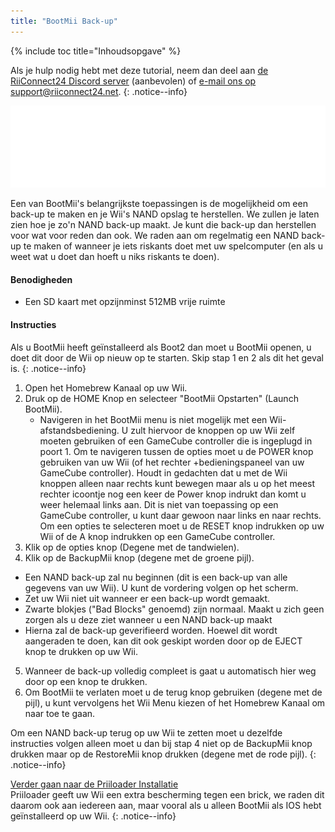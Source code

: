 ```yaml
---
title: "BootMii Back-up"
---
```


{% include toc title="Inhoudsopgave" %}

Als je hulp nodig hebt met deze tutorial, neem dan deel aan [de RiiConnect24 Discord server](https://discord.gg/b4Y7jfD) (aanbevolen) of [e-mail ons op support@riiconnect24.net](mailto:support@riiconnect24.net).
{: .notice--info}

![BootMii Logo](/images/bootmii.png)

Een van BootMii's belangrijkste toepassingen is de mogelijkheid om een back-up te maken en je Wii's NAND opslag te herstellen. We zullen je laten zien hoe je zo'n NAND back-up maakt. Je kunt die back-up dan herstellen voor wat voor reden dan ook. We raden aan om regelmatig een NAND back-up te maken of wanneer je iets riskants doet met uw spelcomputer (en als u weet wat u doet dan hoeft u niks riskants te doen).

#### Benodigheden
* Een SD kaart met opzijnminst 512MB vrije ruimte

#### Instructies
Als u BootMii heeft geïnstalleerd als Boot2 dan moet u BootMii openen, u doet dit door de Wii op nieuw op te starten. Skip stap 1 en 2 als dit het geval is.
{: .notice--info}
1. Open het Homebrew Kanaal op uw Wii.
2. Druk op de HOME Knop en selecteer "BootMii Opstarten" (Launch BootMii).
   - Navigeren in het BootMii menu is niet mogelijk met een Wii-afstandsbediening. U zult hiervoor de knoppen op uw Wii zelf moeten gebruiken of een GameCube controller die is ingeplugd in poort 1. Om te navigeren tussen de opties moet u de POWER knop gebruiken van uw Wii (of het rechter +bedieningspaneel van uw GameCube controller). Houdt in gedachten dat u met de Wii knoppen alleen naar rechts kunt bewegen maar als u op het meest rechter icoontje nog een keer de Power knop indrukt dan komt u weer helemaal links aan. Dit is niet van toepassing op een GameCube controller, u kunt daar gewoon naar links en naar rechts. Om een opties te selecteren moet u de RESET knop indrukken op uw Wii of de A knop indrukken op een GameCube controller.
3. Klik op de opties knop (Degene met de tandwielen).
4. Klik op de BackupMii knop (degene met de groene pijl).
- Een NAND back-up zal nu beginnen (dit is een back-up van alle gegevens van uw Wii). U kunt de vordering volgen op het scherm.
- Zet uw Wii niet uit wanneer er een back-up wordt gemaakt.
- Zwarte blokjes ("Bad Blocks" genoemd) zijn normaal. Maakt u zich geen zorgen als u deze ziet wanneer u een NAND back-up maakt
- Hierna zal de back-up geverifieerd worden. Hoewel dit wordt aangeraden te doen, kan dit ook geskipt worden door op de EJECT knop te drukken op uw Wii.
5. Wanneer de back-up volledig compleet is gaat u automatisch hier weg door op een knop te drukken.
6. Om BootMii te verlaten moet u de terug knop gebruiken (degene met de pijl), u kunt vervolgens het Wii Menu kiezen of het Homebrew Kanaal om naar toe te gaan.

Om een NAND back-up terug op uw Wii te zetten moet u dezelfde instructies volgen alleen moet u dan bij stap 4 niet op de BackupMii knop drukken maar op de RestoreMii knop drukken (degene met de rode pijl).
{: .notice--info}

[Verder gaan naar de Priiloader Installatie](priiloader)<br> Priiloader geeft uw Wii een extra bescherming tegen een brick, we raden dit daarom ook aan iedereen aan, maar vooral als u alleen BootMii als IOS hebt geïnstalleerd op uw Wii.
{: .notice--info}
